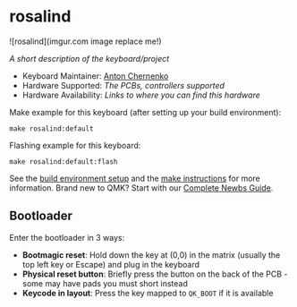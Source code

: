 # rosalind

![rosalind](imgur.com image replace me!)

*A short description of the keyboard/project*

* Keyboard Maintainer: [Anton Chernenko](https://github.com/ch3rny)
* Hardware Supported: *The PCBs, controllers supported*
* Hardware Availability: *Links to where you can find this hardware*

Make example for this keyboard (after setting up your build environment):

    make rosalind:default

Flashing example for this keyboard:

    make rosalind:default:flash

See the [build environment setup](https://docs.qmk.fm/#/getting_started_build_tools) and the [make instructions](https://docs.qmk.fm/#/getting_started_make_guide) for more information. Brand new to QMK? Start with our [Complete Newbs Guide](https://docs.qmk.fm/#/newbs).

## Bootloader

Enter the bootloader in 3 ways:

* **Bootmagic reset**: Hold down the key at (0,0) in the matrix (usually the top left key or Escape) and plug in the keyboard
* **Physical reset button**: Briefly press the button on the back of the PCB - some may have pads you must short instead
* **Keycode in layout**: Press the key mapped to `QK_BOOT` if it is available
